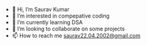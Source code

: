 - 👋 Hi, I’m Saurav Kumar
- 👀 I’m interested in compepative coding
- 🌱 I’m currently learning DSA 
- 💞️ I’m looking to collaborate on some projects
- 📫 How to reach me saurav22.04.2002@gmail.com

<!---
saurav2658/saurav2658 is a ✨ special ✨ repository because its `README.md` (this file) appears on your GitHub profile.
You can click the Preview link to take a look at your changes.
--->
